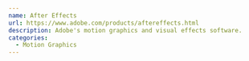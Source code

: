 ```yaml
---
name: After Effects
url: https://www.adobe.com/products/aftereffects.html
description: Adobe's motion graphics and visual effects software.
categories:
  - Motion Graphics
---
```

